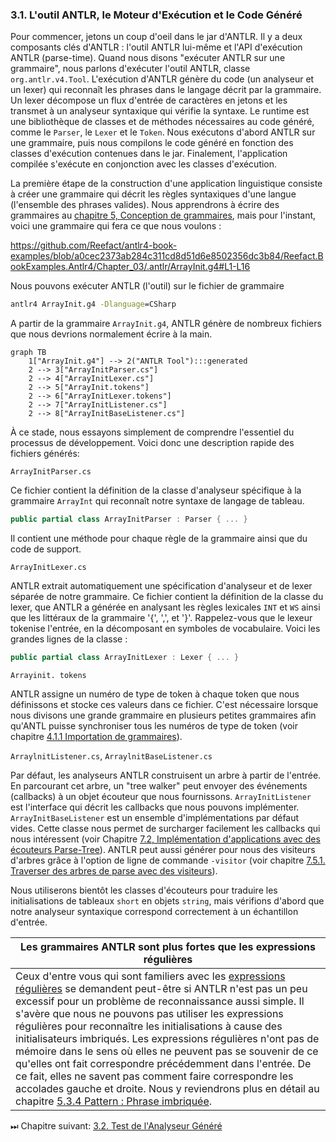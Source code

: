 ### 3.1. L'outil ANTLR, le Moteur d'Exécution et le Code Généré

Pour commencer, jetons un coup d'oeil dans le jar d'ANTLR. Il y a deux composants clés d'ANTLR : l'outil ANTLR lui-même et l'API d'exécution ANTLR (parse-time). Quand nous disons "exécuter ANTLR sur une grammaire", nous parlons d'exécuter l'outil ANTLR, classe `org.antlr.v4.Tool`. L'exécution d'ANTLR génère du code (un analyseur et un lexer) qui reconnaît les phrases dans le langage décrit par la grammaire. Un lexer décompose un flux d'entrée de caractères en jetons et les transmet à un analyseur syntaxique qui vérifie la syntaxe. Le runtime est une bibliothèque de classes et de méthodes nécessaires au code généré, comme le `Parser`, le `Lexer` et le `Token`. Nous exécutons d'abord ANTLR sur une grammaire, puis nous compilons le code généré en fonction des classes d'exécution contenues dans le jar. Finalement, l'application compilée s'exécute en conjonction avec les classes d'exécution.

La première étape de la construction d'une application linguistique consiste à créer une grammaire qui décrit les règles syntaxiques d'une langue (l'ensemble des phrases valides). Nous apprendrons à écrire des grammaires au [chapitre 5, Conception de grammaires](../../Chapter_05), mais pour l'instant, voici une grammaire qui fera ce que nous voulons :

https://github.com/Reefact/antlr4-book-examples/blob/a0cec2373ab284c311cd8d51d6e8502356dc3b84/Reefact.BookExamples.Antlr4/Chapter_03/.antlr/ArrayInit.g4#L1-L16

Nous pouvons exécuter ANTLR (l'outil) sur le fichier de grammaire

```bat
antlr4 ArrayInit.g4 -Dlanguage=CSharp
```

A partir de la grammaire `ArrayInit.g4`, ANTLR génère de nombreux fichiers que nous devrions normalement écrire à la main.

```mermaid
graph TB
	1["ArrayInit.g4"] --> 2("ANTLR Tool"):::generated
	2 --> 3["ArrayInitParser.cs"]
	2 --> 4["ArrayInitLexer.cs"]
	2 --> 5["ArrayInit.tokens"]
	2 --> 6["ArrayInitLexer.tokens"]
	2 --> 7["ArrayInitListener.cs"]
	2 --> 8["ArrayInitBaseListener.cs"]
```

À ce stade, nous essayons simplement de comprendre l'essentiel du processus de développement. Voici donc une description rapide des fichiers générés:

`ArrayInitParser.cs`

Ce fichier contient la définition de la classe d'analyseur spécifique à la grammaire `ArrayInt` qui reconnaît notre syntaxe de langage de tableau.
```csharp
public partial class ArrayInitParser : Parser { ... }
```
Il contient une méthode pour chaque règle de la grammaire ainsi que du code de support.

`ArrayInitLexer.cs`

ANTLR extrait automatiquement une spécification d'analyseur et de lexer séparée de notre grammaire. Ce fichier contient la définition de la classe du lexer, que ANTLR a générée en analysant les règles lexicales `INT` et `WS` ainsi que les littéraux de la grammaire '{', ',', et '}'. Rappelez-vous que le lexeur tokenise l'entrée, en la décomposant en symboles de vocabulaire. Voici les grandes lignes de la classe :
```csharp
public partial class ArrayInitLexer : Lexer { ... }
```

`Arrayinit. tokens`

ANTLR assigne un numéro de type de token à chaque token que nous définissons et stocke ces valeurs dans ce fichier. C'est nécessaire lorsque nous divisons une grande grammaire en plusieurs petites grammaires afin qu'ANTL puisse synchroniser tous les numéros de type de token (voir chapitre [4.1.1 Importation de grammaires](../../Chapter_04/1/1)).

`ArraylnitListener.cs`, `ArraylnitBaseListener.cs`

Par défaut, les analyseurs ANTLR construisent un arbre à partir de l'entrée. En parcourant cet arbre, un "tree walker" peut envoyer des événements (callbacks) à un objet écouteur que nous fournissons. `ArrayInitListener` est l'interface qui décrit les callbacks que nous pouvons implémenter. `ArrayInitBaseListener` est un ensemble d'implémentations par défaut vides. Cette classe nous permet de surcharger facilement les callbacks qui nous intéressent (voir Chapitre [7.2, Implémentation d'applications avec des écouteurs Parse-Tree](../../Chapter_07/2)). ANTLR peut aussi générer pour nous des visiteurs d'arbres grâce à l'option de ligne de commande `-visitor` (voir chapitre [7.5.1. Traverser des arbres de parse avec des visiteurs](../../Chapter_07/5/1)).

Nous utiliserons bientôt les classes d'écouteurs pour traduire les initialisations de tableaux `short` en objets `string`, mais vérifions d'abord que notre analyseur syntaxique correspond correctement à un échantillon d'entrée.

| Les grammaires ANTLR sont plus fortes que les expressions régulières |
| --- |
| Ceux d'entre vous qui sont familiers avec les [expressions régulières](https://fr.wikipedia.org/wiki/Expression_r%C3%A9guli%C3%A8re) se demandent peut-être si ANTLR n'est pas un peu excessif pour un problème de reconnaissance aussi simple. Il s'avère que nous ne pouvons pas utiliser les expressions régulières pour reconnaître les initialisations à cause des initialisateurs imbriqués. Les expressions régulières n'ont pas de mémoire dans le sens où elles ne peuvent pas se souvenir de ce qu'elles ont fait correspondre précédemment dans l'entrée. De ce fait, elles ne savent pas comment faire correspondre les accolades gauche et droite. Nous y reviendrons plus en détail au chapitre [5.3.4 Pattern : Phrase imbriquée](../../Chapter_05/3/4). |

⏭ Chapitre suivant: [3.2. Test de l'Analyseur Généré](../2)
